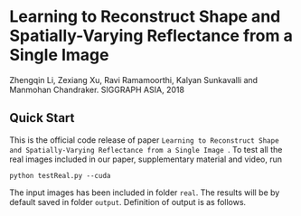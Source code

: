 # Learning to Reconstruct Shape and Spatially-Varying Reflectance from a Single Image 
Zhengqin Li, Zexiang Xu, Ravi Ramamoorthi, Kalyan Sunkavalli and Manmohan Chandraker. SIGGRAPH ASIA, 2018

## Quick Start
This is the official code release of paper `Learning to Reconstruct Shape and Spatially-Varying Reflectance from a Single Image `. To test all the real images included in our paper, supplementary material and video, run
```
python testReal.py --cuda 
```
The input images has been included in folder `real`. The results will be by default saved in folder `output`. Definition of output is as follows.  
